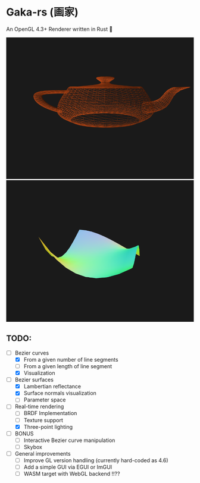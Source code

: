 # Gaka-rs (画家)

An OpenGL 4.3+ Renderer written in Rust 🦀

![Gaka rendering the Utah teapot in a winit Window](/.readme/utah_teapot.png?raw=true "Gaka rendering the Utah teapot")
![Gaka rendering a Bezier surface in a winit Window](/.readme/bezier_surface.png?raw=true "Gaka rendering a Bezier surface")


## TODO:
- [ ] Bezier curves
    - [x] From a given number of line segments
    - [ ] From a given length of line segment
    - [x] Visualization
- [ ] Bezier surfaces
    - [x] Lambertian reflectance
    - [x] Surface normals visualization
    - [ ] Parameter space
- [ ] Real-time rendering
    - [ ] BRDF Implementation
    - [ ] Texture support
    - [x] Three-point lighting
- [ ] BONUS
    - [ ] Interactive Bezier curve manipulation
    - [ ] Skybox
- [ ] General improvements
    - [ ] Improve GL version handling (currently hard-coded as 4.6)
    - [ ] Add a simple GUI via EGUI or ImGUI
    - [ ] WASM target with WebGL backend !!??